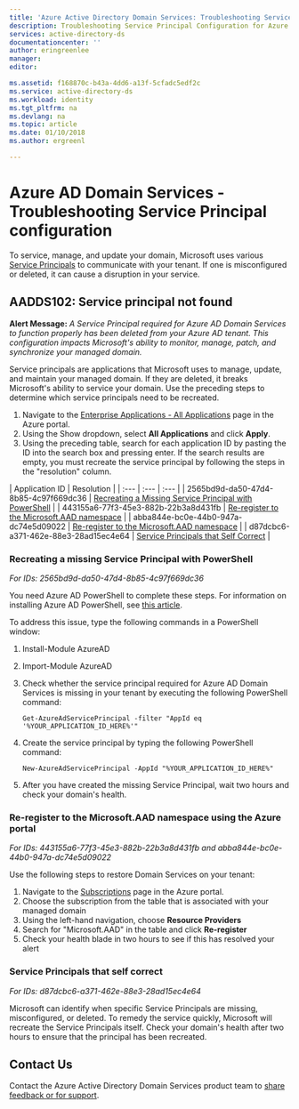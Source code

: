 ```yaml
---
title: 'Azure Active Directory Domain Services: Troubleshooting Service Principal Configuration| Microsoft Docs'
description: Troubleshooting Service Principal Configuration for Azure AD Domain Services
services: active-directory-ds
documentationcenter: ''
author: eringreenlee
manager:
editor:

ms.assetid: f168870c-b43a-4dd6-a13f-5cfadc5edf2c
ms.service: active-directory-ds
ms.workload: identity
ms.tgt_pltfrm: na
ms.devlang: na
ms.topic: article
ms.date: 01/10/2018
ms.author: ergreenl

---
```

# Azure AD Domain Services - Troubleshooting Service Principal configuration

To service, manage, and update your domain, Microsoft uses various [Service Principals](https://docs.microsoft.com/en-us/azure/active-directory/develop/active-directory-application-objects) to communicate with your tenant. If one is misconfigured or deleted, it can cause a disruption in your service.

## AADDS102: Service principal not found

**Alert Message:**
*A Service Principal required for Azure AD Domain Services to function properly has been deleted from your Azure AD tenant. This configuration impacts Microsoft's ability to monitor, manage, patch, and synchronize your managed domain.*

Service principals are applications that Microsoft uses to manage, update, and maintain your managed domain. If they are deleted, it breaks Microsoft's ability to service your domain. Use the preceding steps to determine which service principals need to be recreated.

1. Navigate to the [Enterprise Applications - All Applications](https://portal.azure.com/#blade/Microsoft_AAD_IAM/StartboardApplicationsMenuBlade/AllApps) page in the Azure portal.
2. Using the Show dropdown, select **All Applications** and click **Apply**.
3. Using the preceding table, search for each application ID by pasting the ID into the search box and pressing enter. If the search results are empty, you must recreate the service principal by following the steps in the "resolution" column.

| Application ID | Resolution |
| :--- | :--- | :--- |
| 2565bd9d-da50-47d4-8b85-4c97f669dc36 | [Recreating a Missing Service Principal with PowerShell](#recreating-a-missing-service-principal-with-powershell) |
| 443155a6-77f3-45e3-882b-22b3a8d431fb | [Re-register to the Microsoft.AAD namespace](#reregister-to-the-Microsoft.AAD-namespace-using-the-Azure-portal) |
| abba844e-bc0e-44b0-947a-dc74e5d09022  | [Re-register to the Microsoft.AAD namespace](#reregister-to-the-Microsoft.AAD-namespace-using-the-Azure-portal) |
| d87dcbc6-a371-462e-88e3-28ad15ec4e64 | [Service Principals that Self Correct](#Service-Principals-that-Self-Correct) |

### Recreating a missing Service Principal with PowerShell

*For IDs: 2565bd9d-da50-47d4-8b85-4c97f669dc36*

You need Azure AD PowerShell to complete these steps. For information on installing Azure AD PowerShell, see [this article](https://docs.microsoft.com/en-us/powershell/azure/active-directory/install-adv2?view=azureadps-2.0.).

To address this issue, type the following commands in a PowerShell window:
1. Install-Module AzureAD
2. Import-Module AzureAD
3. Check whether the service principal required for Azure AD Domain Services is missing in your tenant by executing the following PowerShell command:

    `Get-AzureAdServicePrincipal -filter "AppId eq '%YOUR_APPLICATION_ID_HERE%'"`
4. Create the service principal by typing the following PowerShell command:

     `New-AzureAdServicePrincipal -AppId "%YOUR_APPLICATION_ID_HERE%"`
5. After you have created the missing Service Principal, wait two hours and check your domain's health.


### Re-register to the Microsoft.AAD namespace using the Azure portal

*For IDs: 443155a6-77f3-45e3-882b-22b3a8d431fb and abba844e-bc0e-44b0-947a-dc74e5d09022*


Use the following steps to restore Domain Services on your tenant:

1. Navigate to the [Subscriptions](https://portal.azure.com/#blade/Microsoft_Azure_Billing/SubscriptionsBlade) page in the Azure portal.
2. Choose the subscription from the table that is associated with your managed domain
3. Using the left-hand navigation, choose **Resource Providers**
4. Search for "Microsoft.AAD" in the table and click **Re-register**
5. Check your health blade in two hours to see if this has resolved your alert


### Service Principals that self correct

*For IDs: d87dcbc6-a371-462e-88e3-28ad15ec4e64*

Microsoft can identify when specific Service Principals are missing, misconfigured, or deleted. To remedy the service quickly, Microsoft will recreate the Service Principals itself. Check your domain's health after two hours to ensure that the principal has been recreated.

## Contact Us
Contact the Azure Active Directory Domain Services product team to [share feedback or for support](active-directory-ds-contact-us.md).
